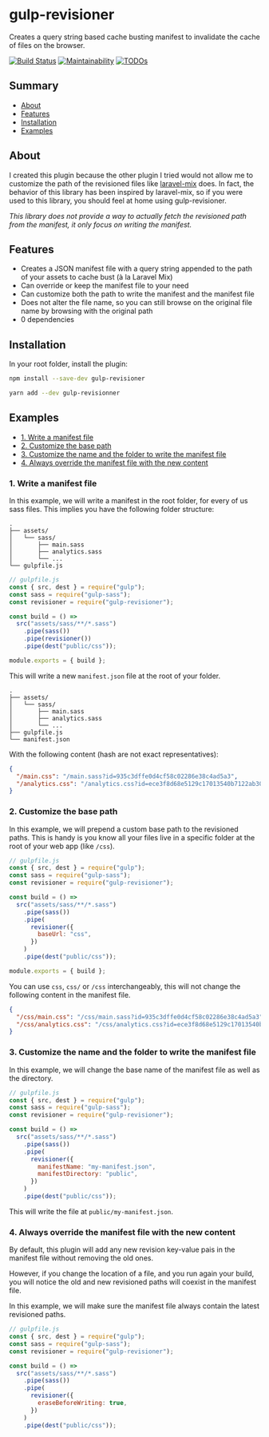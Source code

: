 # gulp-revisioner

Creates a query string based cache busting manifest to invalidate the cache of files on the browser.

[![Build Status](https://travis-ci.com/khalyomede/gulp-revisioner.svg?branch=main)](https://travis-ci.com/khalyomede/gulp-revisioner) [![Maintainability](https://api.codeclimate.com/v1/badges/25062de656526aeac91c/maintainability)](https://codeclimate.com/github/khalyomede/gulp-revisioner/maintainability) [![TODOs](https://img.shields.io/endpoint?url=https://api.tickgit.com/badge?repo=github.com/khalyomede/gulp-revisioner)](https://www.tickgit.com/browse?repo=github.com/khalyomede/gulp-revisioner)

## Summary

- [About](#about)
- [Features](#features)
- [Installation](#installation)
- [Examples](#examples)

## About

I created this plugin because the other plugin I tried would not allow me to customize the path of the revisioned files like [laravel-mix](https://github.com/jeffreyway/laravel-mix) does. In fact, the behavior of this library has been inspired by laravel-mix, so if you were used to this library, you should feel at home using gulp-revisioner.

_This library does not provide a way to actually fetch the revisioned path from the manifest, it only focus on writing the manifest._

## Features

- Creates a JSON manifest file with a query string appended to the path of your assets to cache bust (à la Laravel Mix)
- Can override or keep the manifest file to your need
- Can customize both the path to write the manifest and the manifest file
- Does not alter the file name, so you can still browse on the original file name by browsing with the original path
- 0 dependencies

## Installation

In your root folder, install the plugin:

```bash
npm install --save-dev gulp-revisioner
```

```bash
yarn add --dev gulp-revisionner
```

## Examples

- [1. Write a manifest file](#1-write-a-manifest-file)
- [2. Customize the base path](#2-customize-the-base-path)
- [3. Customize the name and the folder to write the manifest file](#3-customize-the-name-and-the-folder-to-write-the-manifest-file)
- [4. Always override the manifest file with the new content](4-always-override-the-manifest-file-with-the-new-content)

### 1. Write a manifest file

In this example, we will write a manifest in the root folder, for every of us sass files. This implies you have the following folder structure:

```
.
├── assets/
│   └── sass/
│       ├── main.sass
│       ├── analytics.sass
│       └── ...
└── gulpfile.js
```

```js
// gulpfile.js
const { src, dest } = require("gulp");
const sass = require("gulp-sass");
const revisioner = require("gulp-revisioner");

const build = () =>
  src("assets/sass/**/*.sass")
    .pipe(sass())
    .pipe(revisioner())
    .pipe(dest("public/css"));

module.exports = { build };
```

This will write a new `manifest.json` file at the root of your folder.

```
.
├── assets/
│   └── sass/
│       ├── main.sass
│       ├── analytics.sass
│       └── ...
├── gulpfile.js
└── manifest.json
```

With the following content (hash are not exact representatives):

```json
{
  "/main.css": "/main.sass?id=935c3dffe0d4cf58c02286e38c4ad5a3",
  "/analytics.css": "/analytics.css?id=ece3f8d68e5129c17013540b7122ab30"
}
```

### 2. Customize the base path

In this example, we will prepend a custom base path to the revisioned paths. This is handy is you know all your files live in a specific folder at the root of your web app (like `/css`).

```js
// gulpfile.js
const { src, dest } = require("gulp");
const sass = require("gulp-sass");
const revisioner = require("gulp-revisioner");

const build = () =>
  src("assets/sass/**/*.sass")
    .pipe(sass())
    .pipe(
      revisioner({
        baseUrl: "css",
      })
    )
    .pipe(dest("public/css"));

module.exports = { build };
```

You can use `css`, `css/` or `/css` interchangeably, this will not change the following content in the manifest file.

```json
{
  "/css/main.css": "/css/main.sass?id=935c3dffe0d4cf58c02286e38c4ad5a3",
  "/css/analytics.css": "/css/analytics.css?id=ece3f8d68e5129c17013540b7122ab30"
}
```

### 3. Customize the name and the folder to write the manifest file

In this example, we will change the base name of the manifest file as well as the directory.

```js
// gulpfile.js
const { src, dest } = require("gulp");
const sass = require("gulp-sass");
const revisioner = require("gulp-revisioner");

const build = () =>
  src("assets/sass/**/*.sass")
    .pipe(sass())
    .pipe(
      revisioner({
        manifestName: "my-manifest.json",
        manifestDirectory: "public",
      })
    )
    .pipe(dest("public/css"));
```

This will write the file at `public/my-manifest.json`.

### 4. Always override the manifest file with the new content

By default, this plugin will add any new revision key-value pais in the manifest file without removing the old ones.

However, if you change the location of a file, and you run again your build, you will notice the old and new revisioned paths will coexist in the manifest file.

In this example, we will make sure the manifest file always contain the latest revisioned paths.

```js
// gulpfile.js
const { src, dest } = require("gulp");
const sass = require("gulp-sass");
const revisioner = require("gulp-revisioner");

const build = () =>
  src("assets/sass/**/*.sass")
    .pipe(sass())
    .pipe(
      revisioner({
        eraseBeforeWriting: true,
      })
    )
    .pipe(dest("public/css"));
```
